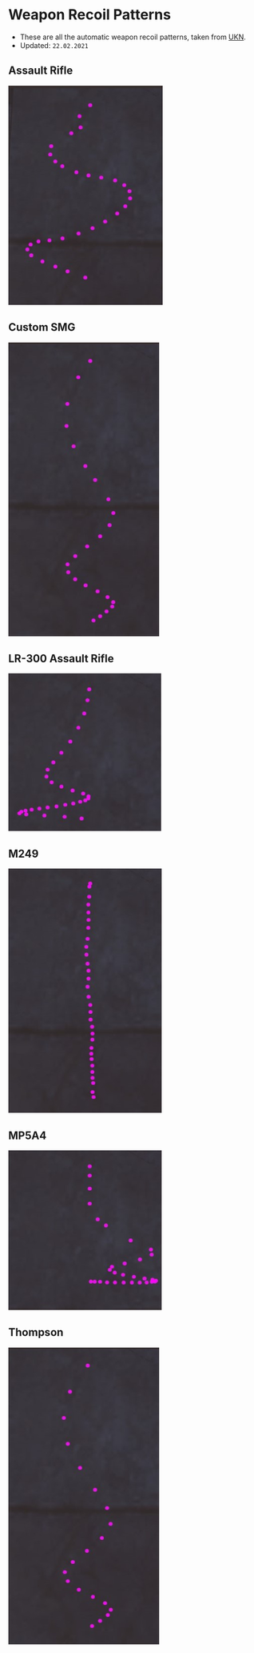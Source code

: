 # Weapon Recoil Patterns

- These are all the automatic weapon recoil patterns, taken from [UKN](https://www.battlemetrics.com/servers/rust/2416430).
- Updated: `22.02.2021`

## Assault Rifle

![](resources/recoil-ak.jpg)

## Custom SMG

![](resources/recoil-custom.jpg)

## LR-300 Assault Rifle

![](resources/recoil-lr.jpg)

## M249

![](resources/recoil-m249.jpg)

## MP5A4

![](resources/recoil-mp5.jpg)

## Thompson

![](resources/recoil-thompson.jpg)